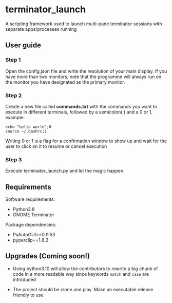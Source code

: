 # terminator_launch
A scripting framework used to launch multi-pane terminator sessions with separate apps/processes running

## User guide
### Step 1
Open the config.json file and write the resolution of your main display.
If you have more than two monitors, note that the programme will always run on the monitor you have designated as the primary monitor.

### Step 2
Create a new file called **commands.txt** with the commands you want to execute in different terminals, followed by a semicolon(;) and a 0 or 1, example:

```
echo "hello world";0
source ~/.bashrc;1
```
Writing 0 or 1 is a flag for a confirmation window to show up and wait for the user to click on it to resume or cancel execution

### Step 3
Execute terminator_launch.py and let the magic happen.

## Requirements
Software requirements:
* Python3.8
* GNOME Terminator

Package dependencies:
* PyAutoGUI==0.9.53
* pyperclip==1.8.2

## Upgrades (Coming soon!)
* Using python3.10 will allow the contributors to rewrite a big chunk of code in a more readable way since keywords `match` and `case` are introduced

* The project should be clone and play. Make an executable release friendly to use
